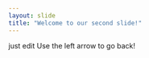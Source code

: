 ```yaml
---
layout: slide
title: "Welcome to our second slide!"
---
```

just edit
Use the left arrow to go back!
